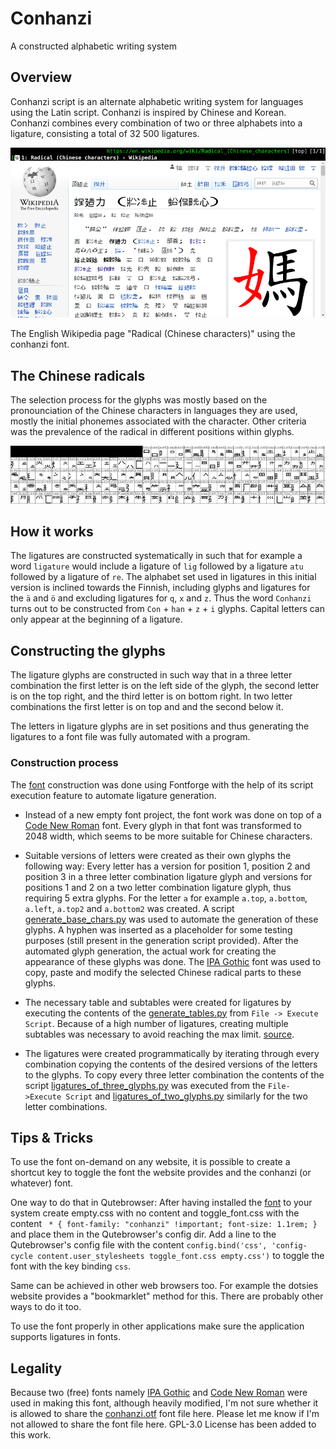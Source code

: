 # Conhanzi

A constructed alphabetic writing system

## Overview

Conhanzi script is an alternate alphabetic writing system for languages using the Latin script. Conhanzi is inspired by Chinese and Korean. Conhanzi combines every combination of two or three alphabets into a ligature, consisting a total of 32 500 ligatures.

![conhanzi](/static/conhanzi-eng-wiki-example_900x487.png)

The English Wikipedia page "Radical (Chinese characters)" using the conhanzi font.

## The Chinese radicals

The selection process for the glyphs was mostly based on the pronounciation of the Chinese characters in languages they are used, mostly the initial phonemes associated with the character. Other criteria was the prevalence of the radical in different positions within glyphs.

![conhanzi_glyphs](/static/conhanzi-parts_900x165.png)

## How it works

The ligatures are constructed systematically in such that for example a word `ligature` would include a ligature of `lig` followed by a ligature `atu` followed by a ligature of `re`. The alphabet set used in ligatures in this initial version is inclined towards the Finnish, including glyphs and ligatures for the `ä` and `ö` and excluding ligatures for `q`, `x` and `z`. Thus the word `Conhanzi` turns out to be constructed from `Con` + `han` + `z` + `i` glyphs. Capital letters can only appear at the beginning of a ligature.

## Constructing the glyphs

The ligature glyphs are constructed in such way that in a three letter combination the first letter is on the left side of the glyph, the second letter is on the top right, and the third letter is on bottom right. In two letter combinations the first letter is on top and and the second below it.  
  
The letters in ligature glyphs are in set positions and thus generating the ligatures to a font file was fully automated with a program. 

### Construction process

The [font](conhanzi.otf) construction was done using Fontforge with the help of its script execution feature to automate ligature generation.   

* Instead of a new empty font project, the font work was done on top of a [Code New Roman](https://aur.archlinux.org/packages/otf-code-new-roman) font. Every glyph in that font was transformed to 2048 width, which seems to be more suitable for Chinese characters. 

* Suitable versions of letters were created as their own glyphs the following way: Every letter has a version for position 1, position 2 and position 3 in a three letter combination ligature glyph and versions for positions 1 and 2 on a two letter combination ligature glyph, thus requiring 5 extra glyphs. For the letter `a` for example `a.top`, `a.bottom`, `a.left`, `a.top2` and `a.bottom2` was created. A script [generate_base_chars.py](generate_base_chars.py) was used to automate the generation of these glyphs. A hyphen was inserted as a placeholder for some testing purposes (still present in the generation script provided). After the automated glyph generation, the actual work for creating the appearance of these glyphs was done. The [IPA Gothic](https://archlinux.org/packages/community/any/otf-ipafont/) font was used to copy, paste and modify the selected Chinese radical parts to these glyphs.

* The necessary table and subtables were created for ligatures by executing the contents of the [generate_tables.py](generate_tables.py) from `File -> Execute Script`. Because of a high number of ligatures, creating multiple subtables was necessary to avoid reaching the max limit. [source](https://github.com/fontforge/fontforge/issues/4416).

* The ligatures were created programmatically by iterating through every combination copying the contents of the desired versions of the letters to the glyphs. To copy every three letter combination the contents of the script [ligatures_of_three_glyphs.py](ligatures_of_three_glyphs.py) was executed from the `File->Execute Script` and [ligatures_of_two_glyphs.py](ligatures_of_two_glyphs.py) similarly for the two letter combinations.

## Tips & Tricks

To use the font on-demand on any website, it is possible to create a shortcut key to toggle the font the website provides and the conhanzi (or whatever) font.  

One way to do that in Qutebrowser: After having installed the [font](conhanzi.otf) to your system create empty.css with no content and toggle_font.css with the content ` * { font-family: "conhanzi" !important; font-size: 1.1rem; }` and place them in the Qutebrowser's config dir. Add a line to the Qutebrowser's config file with the content `config.bind('css', 'config-cycle content.user_stylesheets toggle_font.css empty.css')` to toggle the font with the key binding `css`.   

Same can be achieved in other web browsers too. For example the dotsies website provides a "bookmarklet" method for this. There are probably other ways to do it too.  

To use the font properly in other applications make sure the application supports ligatures in fonts.  

## Legality

Because two (free) fonts namely [IPA Gothic](https://archlinux.org/packages/community/any/otf-ipafont/) and [Code New Roman](https://aur.archlinux.org/packages/otf-code-new-roman) were used in making this font, although heavily modified, I'm not sure whether it is allowed to share the [conhanzi.otf](conhanzi.otf) font file here. Please let me know if I'm not allowed to share the font file here. GPL-3.0 License has been added to this work.
